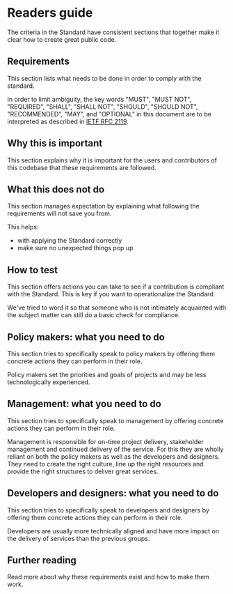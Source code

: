 # Readers guide

The criteria in the Standard have consistent sections that together make it clear how to create great public code.

## Requirements

This section lists what needs to be done in order to comply with the standard.

In order to limit ambiguity, the key words "MUST", "MUST NOT", "REQUIRED", "SHALL", "SHALL
NOT", "SHOULD", "SHOULD NOT", "RECOMMENDED",  "MAY", and "OPTIONAL" in this document are to be interpreted as described in [IETF RFC 2119](https://tools.ietf.org/html/rfc2119).

## Why this is important

This section explains why it is important for the users and contributors of this codebase that these requirements are followed.

## What this does not do

This section manages expectation by explaining what following the requirements will not save you from.

This helps:

* with applying the Standard correctly
* make sure no unexpected things pop up

## How to test

This section offers actions you can take to see if a contribution is compliant with the Standard. This is key if you want to operationalize the Standard.

We've tried to word it so that someone who is not intimately acquainted with the subject matter can still do a basic check for compliance.

## Policy makers: what you need to do

This section tries to specifically speak to policy makers by offering them concrete actions they can perform in their role.

Policy makers set the priorities and goals of projects and may be less technologically experienced.

## Management: what you need to do

This section tries to specifically speak to management by offering concrete actions they can perform in their role.

Management is responsible for on-time project delivery, stakeholder management and continued delivery of the service. For this they are wholly reliant on both the policy makers as well as the developers and designers. They need to create the right culture, line up the right resources and provide the right structures to deliver great services.

## Developers and designers: what you need to do

This section tries to specifically speak to developers and designers by offering them concrete actions they can perform in their role.

Developers are usually more technically aligned and have more impact on the delivery of services than the previous groups.

## Further reading

Read more about why these requirements exist and how to make them work.
